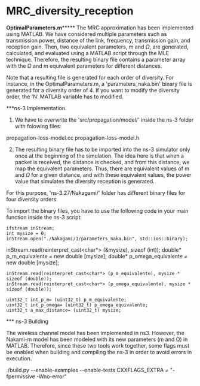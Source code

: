 # MRC_diversity_reception

****OptimalParameters.m*********
The MRC approximation has been implemented using MATLAB.  We have considered multiple parameters such as transmission power, distance of the link, frequency, transmission gain, and reception gain. Then, two equivalent parameters, m and $\Omega$, are generated, calculated, and evaluated using a MATLAB script through the MLE technique. Therefore, the resulting binary file contains a parameter array with the $\Omega$ and m equivalent parameters for different distances.

Note that a resulting file is generated for each order of diversity. For instance, in the OptimalParameters.m, a 'parameters_naka.bin' binary file is generated for a diversity order of 4. If you want to modify the diversity order, the 'N' MATLAB variable has to modified.

***ns-3 Implementation.

1. We have to overwrite the 'src/propagation/model/' inside the ns-3 folder with folowing files:

propagation-loss-model.cc
propagation-loss-model.h

2.  The resulting binary file has to be imported into the ns-3 simulator only once at the beginning of the simulation. The idea here is that when a packet is received, the distance is checked, and from this distance, we map the equivalent parameters. Thus, there are equivalent values of m and $\Omega$ for a given distance, and with these equivalent values, the power value that simulates the diversity reception is generated.

For this purpose, 'ns-3.27/Nakagami/' folder has different binary files for four diversity orders.

To import the binary files, you have to use the following code in your main function inside the ns-3 script:

	ifstream inStream;
	int mysize = 0;
	inStream.open("./Nakagami/1/parameters_naka.bin", std::ios::binary);
	
  inStream.read(reinterpret_cast<char*> (&mysize), sizeof (int));
	double* p_m_equivalente = new double [mysize];
	double* p_omega_equivalente = new double [mysize];

	inStream.read(reinterpret_cast<char*> (p_m_equivalente), mysize * sizeof (double));
	inStream.read(reinterpret_cast<char*> (p_omega_equivalente), mysize * sizeof (double));

	uint32_t int_p_m= (uint32_t) p_m_equivalente;
	uint32_t int_p_omega= (uint32_t) p_omega_equivalente;
	uint32_t a_max_distance= (uint32_t) mysize;
  
*** ns-3 Building

The wireless channel model has been implemented in ns3. However, the Nakami-m model has been modeled with its new parameters (m and Ω) in MATLAB. Therefore, since these two tools work together, some flags must be enabled when building and compiling the ns-3 in order to avoid errors in execution.

./build.py --enable-examples --enable-tests CXXFLAGS_EXTRA = "- fpermissive -Wno-error"


